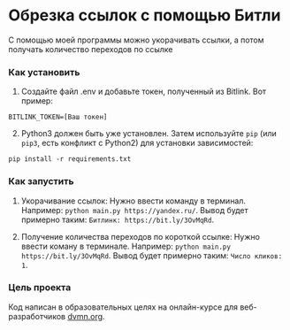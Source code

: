 # Обрезка ссылок с помощью Битли

С помощью моей программы можно укорачивать ссылки, а потом получать количество переходов по ссылке

### Как установить

1. Создайте файл .env и добавьте токен, полученный из Bitlink. Вот пример:
```
BITLINK_TOKEN=[Ваш токен]
```

2. Python3 должен быть уже установлен. 
Затем используйте `pip` (или `pip3`, есть конфликт с Python2) для установки зависимостей:
```
pip install -r requirements.txt
```

### Как запустить

1. Укорачивание ссылок:
Нужно ввести команду в терминал. Например:
`python main.py https://yandex.ru/`.
Вывод будет примерно таким:
`Битлинк: https://bit.ly/3OvMqRd`.

2. Получение количества переходов по короткой ссылке:
Нужно ввести коману в терминале. Например:
`python main.py https://bit.ly/3OvMqRd`.
Вывод будет примерно таким:
`Число кликов: 1`.

### Цель проекта

Код написан в образовательных целях на онлайн-курсе для веб-разработчиков [dvmn.org](https://dvmn.org/).
 
